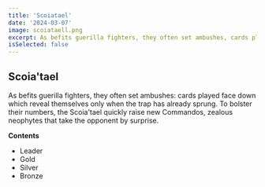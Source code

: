 ```yaml
---
title: 'Scoiatael'
date: '2024-03-07'
image: scoiataell.png
excerpt: As befits guerilla fighters, they often set ambushes, cards played face down which reveal themselves only when the trap has already sprung.
isSelected: false
---
```


## Scoia'tael

As befits guerilla fighters, they often set ambushes: cards played face down which reveal themselves only when the trap has already sprung. To bolster their numbers, the Scoia'tael quickly raise new Commandos, zealous neophytes that take the opponent by surprise.

**Contents**
- Leader
- Gold
- Silver
- Bronze
